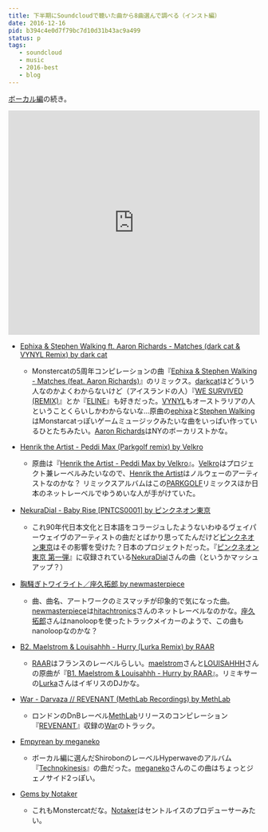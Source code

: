 ```yaml
---
title: 下半期にSoundcloudで聴いた曲から8曲選んで調べる（インスト編）
date: 2016-12-16
pid: b394c4e0d7f79bc7d10d31b43ac9a499
status: p
tags:
   - soundcloud
   - music
   - 2016-best
   - blog
---
```


[ボーカル編][1]の続き。

<iframe width="100%" height="450" scrolling="no" frameborder="no" src="https://w.soundcloud.com/player/?url=https%3A//api.soundcloud.com/playlists/282835677&amp;color=ff5500&amp;auto_play=false&amp;hide_related=false&amp;show_comments=true&amp;show_user=true&amp;show_reposts=false"></iframe>

- [Ephixa & Stephen Walking ft. Aaron Richards - Matches (dark cat & VYNYL Remix) by dark cat][2]
   - Monstercatの5周年コンピレーションの曲『[Ephixa & Stephen Walking - Matches (feat. Aaron Richards)][3]』のリミックス。[darkcat][4]はどういう人なのかよくわからないけど（アイスランドの人）『[WE SURVIVED (REMIX)][5]』とか『[ELINE][6]』も好きだった。[VYNYL][7]もオーストラリアの人ということくらいしかわからないな…原曲の[ephixa][8]と[Stephen Walking][9]はMonstarcatっぽいゲームミュージックみたいな曲をいっぱい作っているひとたちみたい。[Aaron Richards][10]はNYのボーカリストかな。
- [Henrik the Artist - Peddi Max (Parkgolf remix) by Velkro][11]
	- 原曲は『[Henrik the Artist - Peddi Max by Velkro][12]』。[Velkro][13]はプロジェクト兼レーベルみたいなので、[Henrik the Artist][14]はノルウェーのアーティストなのかな？ リミックスアルバムはこの[PARKGOLF][15]リミックスほか日本のネットレーベルでゆうめいな人が手がけていた。
- [NekuraDial - Baby Rise [PNTCS0001] by ピンクネオン東京][16]
	- これ90年代日本文化と日本語をコラージュしたようないわゆるヴェイパーウェイヴのアーティストの曲だとばかり思ってたんだけど[ピンクネオン東京][17]はその影響を受けた？日本のプロジェクトだった。『[ピンクネオン東京 第一弾][18]』に収録されている[NekuraDial][19]さんの曲（というかマッシュアップ？）
- [胸騒ぎトワイライト／座久拓郎 by newmasterpiece][20]
	- 曲、曲名、アートワークのミスマッチが印象的で気になった曲。[newmasterpiece][21]は[hitachtronics][22]さんのネットレーベルなのかな。[座久拓郎][23]さんはnanoloopを使ったトラックメイカーのようで、この曲もnanoloopなのかな？
- [B2. Maelstrom & Louisahhh - Hurry (Lurka Remix) by RAAR][24]
	- [RAAR][25]はフランスのレーベルらしい。[maelstrom][26]さんと[LOUISAHHH][27]さんの原曲が『[B1. Maelstrom & Louisahhh - Hurry by RAAR][28]』。リミキサーの[Lurka][29]さんはイギリスのDJかな。
- [War - Darvaza // REVENANT (MethLab Recordings) by MethLab][30]
	- ロンドンのDnBレーベル[MethLab][31]リリースのコンピレーション『[REVENANT][32]』収録の[War][33]のトラック。

- [Empyrean by meganeko][34]
	- ボーカル編に選んだShirobonのレーベルHyperwaveのアルバム『[Technokinesis][35]』の曲だった。[meganeko][36]さんのこの曲はちょっとジェノサイド2っぽい。
- [Gems by Notaker][37]
	- これもMonstercatだな。[Notaker][38]はセントルイスのプロデューサーみたい。

[1]:	http://text-perforation.doppac.cc/2016/12/15/201612/soundcloud-second-half-best-8tracks-vocal/
[2]:	https://soundcloud.com/dark_cat/ephixa-stephen-walking-ft-aaron-richards-matches-dark-cat-vynyl-remix%20%0A
[3]:	https://soundcloud.com/monstercat/ephixa-stephen-walking-matches
[4]:	https://soundcloud.com/dark_cat
[5]:	https://soundcloud.com/dark_cat/we-survived/s-nuSq9
[6]:	https://soundcloud.com/dark_cat/eline/s-nuSq9
[7]:	https://soundcloud.com/vynylmusic
[8]:	https://soundcloud.com/ephixa
[9]:	https://soundcloud.com/stephenwalking
[10]:	https://twitter.com/_aaronrichards
[11]:	https://soundcloud.com/velkrolabel/henrik-the-artist-peddi-max-parkgolf-remix%20%0A
[12]:	https://soundcloud.com/velkrolabel/henrik-the-artist-peddi-max
[13]:	https://soundcloud.com/velkrolabel%0A
[14]:	https://soundcloud.com/henrik-the-artist
[15]:	https://soundcloud.com/parkgolf
[16]:	https://soundcloud.com/pinkneontokyo/nekuradial-baby-rise-pntcs0001%C2%8D%C2%9D
[17]:	https://soundcloud.com/pinkneontokyo
[18]:	https://pinkneontokyo.bandcamp.com/releases
[19]:	https://soundcloud.com/nekuradial
[20]:	https://soundcloud.com/newmasterpiece/vhsdisc000trk4%C2%81%C2%8F
[21]:	https://soundcloud.com/newmasterpiece
[22]:	https://twitter.com/hitachtronics
[23]:	https://twitter.com/taquro_zaqu
[24]:	https://soundcloud.com/raarraar/maelstrom-louisahhh-hurry-lurka-remix%20%0A
[25]:	https://soundcloud.com/raarraar%0A
[26]:	https://soundcloud.com/maelstrom%0A
[27]:	https://soundcloud.com/louisahhh%0A
[28]:	https://soundcloud.com/raarraar/hurry
[29]:	https://soundcloud.com/lurka
[30]:	https://soundcloud.com/methlab-recordings/war-darvaza-revenant-methlab-recordings
[31]:	https://soundcloud.com/methlab-recordings
[32]:	https://soundcloud.com/methlab-recordings/sets/out-now-methlab-revenant
[33]:	https://soundcloud.com/wardnb
[34]:	https://soundcloud.com/meganeko/empyrean%20%0A
[35]:	https://meganeko.bandcamp.com/album/technokinesis
[36]:	https://soundcloud.com/meganeko
[37]:	https://soundcloud.com/notakermusic/gems/s-nuSq9
[38]:	https://soundcloud.com/notakermusic